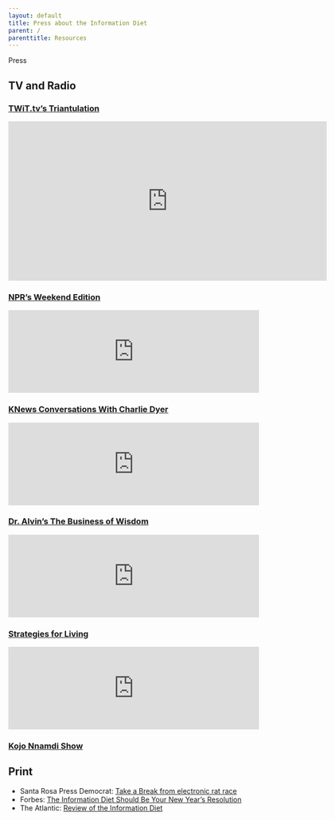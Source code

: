 ```yaml
---
layout: default
title: Press about the Information Diet
parent: /
parenttitle: Resources
---
```


<span class="head">Press</span>

<h2 id="tv_and_radio">TV and Radio</h2>

<h3 id="twittv8217s_triantulation"><a href="http://twit.tv/show/triangulation/38">TWiT.tv&#8217;s Triantulation</a></h3>

<iframe src="http://twit.tv/embed/10561" width="640" height="320" scrolling="no" marginwidth="0" marginheight="0" hspace="0" align="middle" frameborder="0"></iframe>

<h3 id="npr8217s_weekend_edition"><a href="http://www.npr.org/2012/01/14/145101748/is-it-time-for-you-to-go-on-an-information-diet">NPR&#8217;s Weekend Edition</a></h3>

<iframe width="100%" height="166" scrolling="no" frameborder="no" src="http://w.soundcloud.com/player/?url=http%3A%2F%2Fapi.soundcloud.com%2Ftracks%2F34596603&show_artwork=true"></iframe>

<h3 id="knews_conversations_with_charlie_dyer"><a href="http://podcasts.sixradiosites.com/knews/audio/kc011912.mp3">KNews Conversations With Charlie Dyer</a></h3>

<iframe width="100%" height="166" scrolling="no" frameborder="no" src="http://w.soundcloud.com/player/?url=http%3A%2F%2Fapi.soundcloud.com%2Ftracks%2F34599236&show_artwork=true"></iframe>

<h3 id="dr_alvin8217s_the_business_of_wisdom"><a href="http://dralvin.com">Dr. Alvin&#8217;s The Business of Wisdom</a></h3>

<iframe width="100%" height="166" scrolling="no" frameborder="no" src="http://w.soundcloud.com/player/?url=http%3A%2F%2Fapi.soundcloud.com%2Ftracks%2F34599008&show_artwork=true"></iframe>

<h3 id="strategies_for_living"><a href="http://strategiesforliving.com">Strategies for Living</a></h3>

<iframe width="100%" height="166" scrolling="no" frameborder="no" src="http://w.soundcloud.com/player/?url=http%3A%2F%2Fapi.soundcloud.com%2Ftracks%2F34599665&show_artwork=true"></iframe>

<h3 id="kojo_nnamdi_show"><a href="http://thekojonnamdishow.org/shows/2011-12-20/information-diet-new-year">Kojo Nnamdi Show</a></h3>

<h2 id="print">Print</h2>

<ul>
<li>Santa Rosa Press Democrat: <a href="http://www.pressdemocrat.com/article/20120115/LIFESTYLE/120119818">Take a Break from electronic rat race</a></li>
<li>Forbes: <a href="http://www.forbes.com/sites/bruceupbin/2011/12/22/the-information-diet-resolved-for-2012/">The Information Diet Should Be Your New Year&#8217;s Resolution</a></li>
<li>The Atlantic: <a href="http://www.theatlantic.com/health/archive/2012/01/a-healthy-information-diet-the-case-for-conscious-consumption/251634/">Review of the Information Diet</a></li>
</ul>
